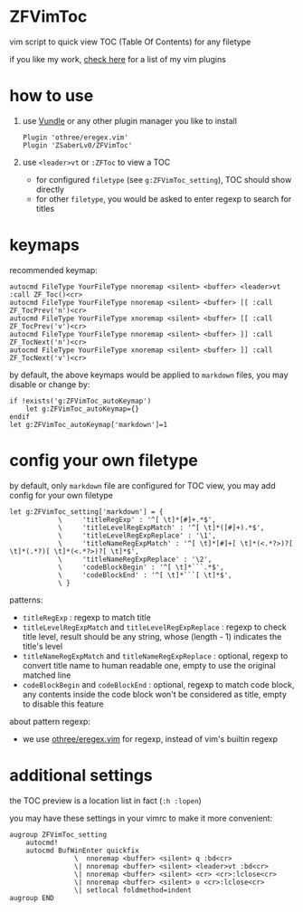 # ZFVimToc

vim script to quick view TOC (Table Of Contents) for any filetype

if you like my work, [check here](https://github.com/ZSaberLv0?utf8=%E2%9C%93&tab=repositories&q=ZFVim) for a list of my vim plugins


# how to use

1. use [Vundle](https://github.com/VundleVim/Vundle.vim) or any other plugin manager you like to install

    ```
    Plugin 'othree/eregex.vim'
    Plugin 'ZSaberLv0/ZFVimToc'
    ```

1. use `<leader>vt` or `:ZFToc` to view a TOC

    * for configured `filetype` (see `g:ZFVimToc_setting`),
        TOC should show directly
    * for other `filetype`, you would be asked to enter regexp to search for titles


# keymaps

recommended keymap:

```
autocmd FileType YourFileType nnoremap <silent> <buffer> <leader>vt :call ZF_Toc()<cr>
autocmd FileType YourFileType nnoremap <silent> <buffer> [[ :call ZF_TocPrev('n')<cr>
autocmd FileType YourFileType xnoremap <silent> <buffer> [[ :call ZF_TocPrev('v')<cr>
autocmd FileType YourFileType nnoremap <silent> <buffer> ]] :call ZF_TocNext('n')<cr>
autocmd FileType YourFileType xnoremap <silent> <buffer> ]] :call ZF_TocNext('v')<cr>
```

by default, the above keymaps would be applied to `markdown` files,
you may disable or change by:

```
if !exists('g:ZFVimToc_autoKeymap')
    let g:ZFVimToc_autoKeymap={}
endif
let g:ZFVimToc_autoKeymap['markdown']=1
```


# config your own filetype

by default, only `markdown` file are configured for TOC view,
you may add config for your own filetype

```
let g:ZFVimToc_setting['markdown'] = {
            \     'titleRegExp' : '^[ \t]*[#]+.*$',
            \     'titleLevelRegExpMatch' : '^[ \t]*([#]+).*$',
            \     'titleLevelRegExpReplace' : '\1',
            \     'titleNameRegExpMatch' : '^[ \t]*[#]+[ \t]*(<.*?>)?[ \t]*(.*?)[ \t]*(<.*?>)?[ \t]*$',
            \     'titleNameRegExpReplace' : '\2',
            \     'codeBlockBegin' : '^[ \t]*```.*$',
            \     'codeBlockEnd' : '^[ \t]*```[ \t]*$',
            \ }
```

patterns:

* `titleRegExp` : regexp to match title
* `titleLevelRegExpMatch` and `titleLevelRegExpReplace` : regexp to check title level,
    result should be any string, whose (length - 1) indicates the title's level
* `titleNameRegExpMatch` and `titleNameRegExpReplace` : optional,
    regexp to convert title name to human readable one,
    empty to use the original matched line
* `codeBlockBegin` and `codeBlockEnd` : optional,
    regexp to match code block,
    any contents inside the code block won't be considered as title,
    empty to disable this feature

about pattern regexp:

* we use [othree/eregex.vim](https://github.com/othree/eregex.vim) for regexp,
    instead of vim's builtin regexp


# additional settings

the TOC preview is a location list in fact (`:h :lopen`)

you may have these settings in your vimrc to make it more convenient:

```
augroup ZFVimToc_setting
    autocmd!
    autocmd BufWinEnter quickfix
                \  nnoremap <buffer> <silent> q :bd<cr>
                \| nnoremap <buffer> <silent> <leader>vt :bd<cr>
                \| nnoremap <buffer> <silent> <cr> <cr>:lclose<cr>
                \| nnoremap <buffer> <silent> o <cr>:lclose<cr>
                \| setlocal foldmethod=indent
augroup END
```

